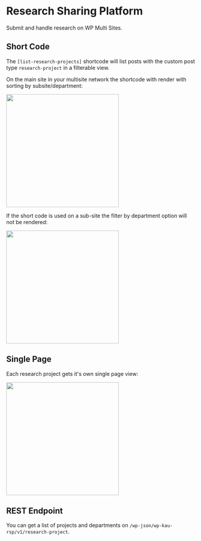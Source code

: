 # Research Sharing Platform

Submit and handle research on WP Multi Sites.

## Short Code

The `[list-research-projects]` shortcode will list posts with the custom post type `research-project` in a filterable view.

On the main site in your multisite network the shortcode with render with sorting by subsite/department:

<img src="https://i.imgur.com/vtW0wKy.png" width="300">

If the short code is used on a sub-site the filter by department option will not be rendered:

<img src="https://i.imgur.com/OxegDPD.png" width="300">


## Single Page

Each research project gets it's own single page view:

<img src="https://i.imgur.com/BduODlh.png" width="300">

## REST Endpoint

You can get a list of projects and departments on `/wp-json/wp-kau-rsp/v1/research-project`.
